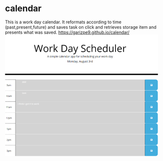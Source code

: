 # calendar
This is a work day calendar. It reformats according to time (past,present,future) and saves task on click and retrieves storage item and presents what was saved. 
https://garizpe9.github.io/calendar/
<img src=https://github.com/garizpe9/calendar/blob/master/calendarpic.PNG>

